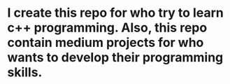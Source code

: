 # I create this repo for who try to learn c++ programming. Also, this repo contain medium projects for who wants to develop their programming skills.
